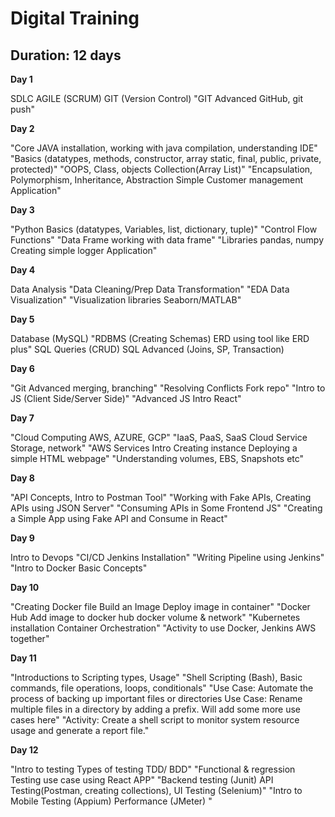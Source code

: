 # Digital Training

## Duration: 12 days

**Day 1**

SDLC AGILE (SCRUM) GIT (Version Control) "GIT Advanced GitHub, git push"

**Day 2**

"Core JAVA installation, working with java compilation, understanding IDE" "Basics (datatypes, methods, constructor, array static, final, public, private, protected)" "OOPS, Class, objects Collection(Array List)" "Encapsulation, Polymorphism, Inheritance, Abstraction Simple Customer management Application"

**Day 3**

"Python Basics (datatypes, Variables, list, dictionary, tuple)" "Control Flow Functions" "Data Frame working with data frame" "Libraries pandas, numpy Creating simple logger Application"

**Day 4**

Data Analysis "Data Cleaning/Prep Data Transformation" "EDA Data Visualization" "Visualization libraries Seaborn/MATLAB"

**Day 5**

Database (MySQL) "RDBMS (Creating Schemas) ERD using tool like ERD plus" SQL Queries (CRUD) SQL Advanced (Joins, SP, Transaction)

**Day 6**

"Git Advanced merging, branching" "Resolving Conflicts Fork repo" "Intro to JS (Client Side/Server Side)" "Advanced JS Intro React"

**Day 7**

"Cloud Computing AWS, AZURE, GCP" "IaaS, PaaS, SaaS Cloud Service Storage, network" "AWS Services Intro Creating instance Deploying a simple HTML webpage" "Understanding volumes, EBS, Snapshots etc"

**Day 8**

"API Concepts, Intro to Postman Tool" "Working with Fake APIs, Creating APIs using JSON Server" "Consuming APIs in Some Frontend JS" "Creating a Simple App using Fake API and Consume in React"

**Day 9**

Intro to Devops "CI/CD Jenkins Installation" "Writing Pipeline using Jenkins" "Intro to Docker Basic Concepts"

**Day 10**

"Creating Docker file Build an Image Deploy image in container" "Docker Hub Add image to docker hub docker volume & network" "Kubernetes installation Container Orchestration" "Activity to use Docker, Jenkins AWS together"

**Day 11**

"Introductions to Scripting types, Usage" "Shell Scripting (Bash), Basic commands, file operations, loops, conditionals" "Use Case: Automate the process of backing up important files or directories Use Case: Rename multiple files in a directory by adding a prefix. Will add some more use cases here" "Activity: Create a shell script to monitor system resource usage and generate a report file."

**Day 12**

"Intro to testing Types of testing TDD/ BDD" "Functional & regression Testing use case using React APP" "Backend testing (Junit) API Testing(Postman, creating collections), UI Testing (Selenium)" "Intro to Mobile Testing (Appium) Performance (JMeter) "
